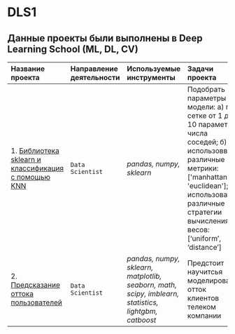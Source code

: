# DLS1
## Данные проекты были выполнены в Deep Learning School (ML, DL, CV)

|Название проекта                     |Направление деятельности   |Используемые инструменты     | Задачи проекта                                                      |
|:------------------------------------|:--------------------------|:----------------------------|:--------------------------------------------------------------------|
|1. [Библиотека sklearn и классификация с помощью KNN](https://github.com/sx118828/Yandex-Practicum/tree/main/1.%20big%20city%20music)|`Data Scientist`|*pandas, numpy, sklearn*|Подобрать параметры модели: а) по сетке от 1 до 10 параметр числа соседей; б) использоввать различные метрики: ['manhattan', 'euclidean']; в) использовать различные стратегии вычисления весов: [‘uniform’, ‘distance’]|
|2. [Предсказание оттока пользователей](https://github.com/sx118828/Yandex-Practicum/tree/main/2.%20banking%20data%20analysis)|`Data Scientist`|*pandas, numpy, sklearn, matplotlib, seaborn, math, scipy, imblearn, statistics, lightgbm, catboost*| Предстоит научитсья моделировать отток клиентов телеком компании|
